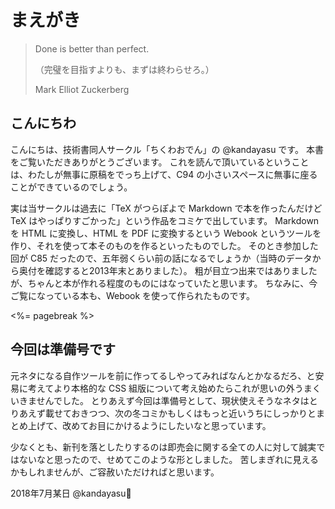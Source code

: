 まえがき
======

> Done is better than perfect.
>
>（完璧を目指すよりも、まずは終わらせろ。）
>  
> Mark Elliot Zuckerberg


こんにちわ
------

こんにちは、技術書同人サークル「ちくわおでん」の @kandayasu です。
本書をご覧いただきありがとうございます。
これを読んで頂いているということは、わたしが無事に原稿をでっち上げて、C94 の小さいスペースに無事に座ることができているのでしょう。

実は当サークルは過去に「TeX がつらぽよで Markdown で本を作ったんだけど TeX はやっぱりすごかった」という作品をコミケで出しています。
Markdown を HTML に変換し、HTML を PDF に変換するという Webook というツールを作り、それを使って本そのものを作るといったものでした。
そのとき参加した回が C85 だったので、五年弱くらい前の話になるでしょうか（当時のデータから奥付を確認すると2013年末とありました）。
粗が目立つ出来ではありましたが、ちゃんと本が作れる程度のものにはなっていたと思います。
ちなみに、今ご覧になっている本も、Webook を使って作られたものです。


<%= pagebreak %>


今回は準備号です
----

元ネタになる自作ツールを前に作ってるしやってみればなんとかなるだろ、と安易に考えてより本格的な CSS 組版について考え始めたらこれが思いの外うまくいきませんでした。
とりあえず今回は準備号として、現状使えそうなネタはとりあえず載せておきつつ、次の冬コミかもしくはもっと近いうちにしっかりとまとめ上げて、改めてお目にかけるようにしたいなと思っています。

少なくとも、新刊を落としたりするのは即売会に関する全ての人に対して誠実ではないなと思ったので、せめてこのような形としました。
苦しまぎれに見えるかもしれませんが、ご容赦いただければと思います。


<div class="right-justify">
2018年7月某日 @kandayasu
</div>